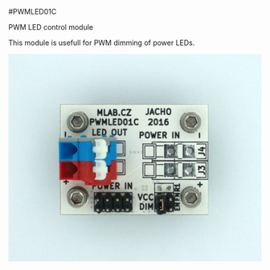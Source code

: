 <!--- PrjInfo ---> <!--- Please remove this line after manually editing --->
<!--- 00a56be08b96043df9e37d6aff7b6990 --->
<!--- Created:20170111-16:38: ---> 
<!--- Author:Mlab: ---> 
<!--- AuthorEmail:mlab@mlab.cz: ---> 
<!--- Tags:imported: ---> 
<!--- Ust:http://www.ust.cz/shop/product_info.php?cPath=22_54&products_id=265: ---> 
<!--- Name:PWMLED01C: --->
#PWMLED01C 
<!--- LongName --->
PWM LED control module
<!--- ELongName ---> 

<!--- Lead --->
This module is usefull for PWM dimming of power LEDs.
<!--- ELead ---> 

![LeadImg](DOC/SRC/img/PWMLED01C_top_big.jpg) 


​
​
<!--- Description --->
<!--- EDescription --->
<!--- Content --->
<!--- EContent --->
            